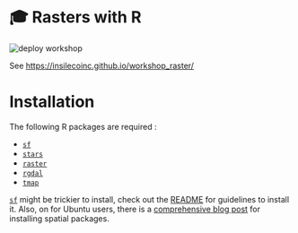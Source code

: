 # :mortar_board: Rasters with R 
![deploy workshop](https://github.com/inSilecoInc/workshop_raster/workflows/deploy%20workshop/badge.svg)

See https://insilecoinc.github.io/workshop_raster/ 


# Installation 

The following R packages are required : 

- [`sf`](https://CRAN.R-project.org/package=sf)
- [`stars`](https://CRAN.R-project.org/package=stars)
- [`raster`](https://CRAN.R-project.org/package=raster)
- [`rgdal`](https://CRAN.R-project.org/package=rgdal)
- [`tmap`](https://CRAN.R-project.org/package=tmap)

[`sf`](https://CRAN.R-project.org/package=sf) might be trickier to install, check out the [README](https://github.com/r-spatial/sf/) for guidelines to install it. Also, on for Ubuntu users, there is a [comprehensive blog post](https://geocompr.github.io/post/2020/installing-r-spatial-ubuntu/) for installing spatial packages. 
